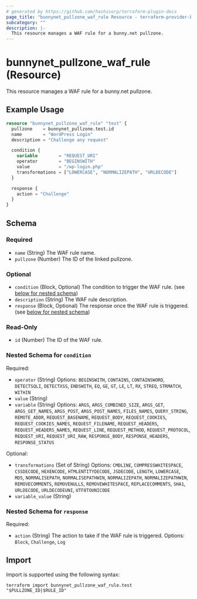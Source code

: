 ```yaml
---
# generated by https://github.com/hashicorp/terraform-plugin-docs
page_title: "bunnynet_pullzone_waf_rule Resource - terraform-provider-bunnynet"
subcategory: ""
description: |-
  This resource manages a WAF rule for a bunny.net pullzone.
---
```


# bunnynet_pullzone_waf_rule (Resource)

This resource manages a WAF rule for a bunny.net pullzone.

## Example Usage

```terraform
resource "bunnynet_pullzone_waf_rule" "test" {
  pullzone    = bunnynet_pullzone.test.id
  name        = "WordPress Login"
  description = "Challenge any request"

  condition {
    variable        = "REQUEST_URI"
    operator        = "BEGINSWITH"
    value           = "/wp-login.php"
    transformations = ["LOWERCASE", "NORMALIZEPATH", "URLDECODE"]
  }

  response {
    action = "Challenge"
  }
}
```

<!-- schema generated by tfplugindocs -->
## Schema

### Required

- `name` (String) The WAF rule name.
- `pullzone` (Number) The ID of the linked pullzone.

### Optional

- `condition` (Block, Optional) The condition to trigger the WAF rule. (see [below for nested schema](#nestedblock--condition))
- `description` (String) The WAF rule description.
- `response` (Block, Optional) The response once the WAF rule is triggered. (see [below for nested schema](#nestedblock--response))

### Read-Only

- `id` (Number) The ID of the WAF rule.

<a id="nestedblock--condition"></a>
### Nested Schema for `condition`

Required:

- `operator` (String) Options: `BEGINSWITH`, `CONTAINS`, `CONTAINSWORD`, `DETECTSQLI`, `DETECTXSS`, `ENDSWITH`, `EQ`, `GE`, `GT`, `LE`, `LT`, `RX`, `STREQ`, `STRMATCH`, `WITHIN`
- `value` (String)
- `variable` (String) Options: `ARGS`, `ARGS_COMBINED_SIZE`, `ARGS_GET`, `ARGS_GET_NAMES`, `ARGS_POST`, `ARGS_POST_NAMES`, `FILES_NAMES`, `QUERY_STRING`, `REMOTE_ADDR`, `REQUEST_BASENAME`, `REQUEST_BODY`, `REQUEST_COOKIES`, `REQUEST_COOKIES_NAMES`, `REQUEST_FILENAME`, `REQUEST_HEADERS`, `REQUEST_HEADERS_NAMES`, `REQUEST_LINE`, `REQUEST_METHOD`, `REQUEST_PROTOCOL`, `REQUEST_URI`, `REQUEST_URI_RAW`, `RESPONSE_BODY`, `RESPONSE_HEADERS`, `RESPONSE_STATUS`

Optional:

- `transformations` (Set of String) Options: `CMDLINE`, `COMPRESSWHITESPACE`, `CSSDECODE`, `HEXENCODE`, `HTMLENTITYDECODE`, `JSDECODE`, `LENGTH`, `LOWERCASE`, `MD5`, `NORMALISEPATH`, `NORMALISEPATHWIN`, `NORMALIZEPATH`, `NORMALIZEPATHWIN`, `REMOVECOMMENTS`, `REMOVENULLS`, `REMOVEWHITESPACE`, `REPLACECOMMENTS`, `SHA1`, `URLDECODE`, `URLDECODEUNI`, `UTF8TOUNICODE`
- `variable_value` (String)


<a id="nestedblock--response"></a>
### Nested Schema for `response`

Required:

- `action` (String) The action to take if the WAF rule is triggered. Options: `Block`, `Challenge`, `Log`

## Import

Import is supported using the following syntax:

```shell
terraform import bunnynet_pullzone_waf_rule.test "$PULLZONE_ID|$RULE_ID"
```
